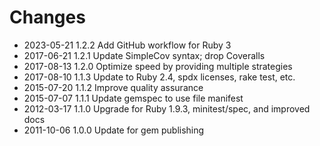 # Changes

* 2023-05-21 1.2.2 Add GitHub workflow for Ruby 3
* 2017-06-21 1.2.1 Update SimpleCov syntax; drop Coveralls
* 2017-08-13 1.2.0 Optimize speed by providing multiple strategies
* 2017-08-10 1.1.3 Update to Ruby 2.4, spdx licenses, rake test, etc.
* 2015-07-20 1.1.2 Improve quality assurance
* 2015-07-07 1.1.1 Update gemspec to use file manifest
* 2012-03-17 1.1.0 Upgrade for Ruby 1.9.3, minitest/spec, and improved docs
* 2011-10-06 1.0.0 Update for gem publishing
